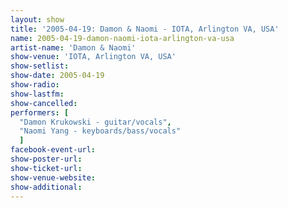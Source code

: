 ```yaml
---
layout: show
title: '2005-04-19: Damon & Naomi - IOTA, Arlington VA, USA'
name: 2005-04-19-damon-naomi-iota-arlington-va-usa
artist-name: 'Damon & Naomi'
show-venue: 'IOTA, Arlington VA, USA'
show-setlist: 
show-date: 2005-04-19
show-radio: 
show-lastfm: 
show-cancelled: 
performers: [
  "Damon Krukowski - guitar/vocals",
  "Naomi Yang - keyboards/bass/vocals"
  ]
facebook-event-url: 
show-poster-url: 
show-ticket-url: 
show-venue-website: 
show-additional: 
---
```



